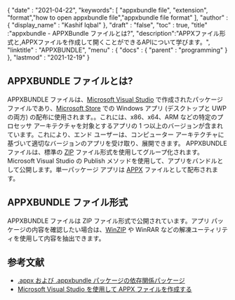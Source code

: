{
  "date" : "2021-04-22",
  "keywords": [ "appxbundle file", "extension", "format","how to open appxbundle file","appxbundle file format" ],
  "author" : {
    "display_name" : "Kashif Iqbal"
},
  "draft" : "false",
  "toc" : true,
  "title" :"appxbundle - APPXBundle ファイルとは?",
  "description":"APPXファイル形式と,APPXファイルを作成して開くことができるAPIについて学びます。",
  "linktitle" : "APPXBUNDLE",
  "menu" : {
    "docs" : {
      "parent" : "programming"
}
},
  "lastmod" : "2021-12-19"
}

## APPXBUNDLE ファイルとは?

APPXBUNDLE ファイルは、[Microsoft Visual Studio](https://visualstudio.microsoft.com/) で作成されたパッケージ ファイルであり、[Microsoft Store](https://apps.microsoft.com/store/apps) での Windows アプリ (デスクトップと UWP の両方) の配布に使用されます。。これには、x86、x64、ARM などの特定のプロセッサ アーキテクチャを対象とするアプリの 1 つ以上のバージョンが含まれています。これにより、エンド ユーザーは、コンピューター アーキテクチャに基づいて適切なバージョンのアプリを受け取り、展開できます。 APPXBUNDLE ファイルは、標準の [ZIP](/compression/zip/) ファイル形式を使用してグループ化されます。 Microsoft Visual Studio の Publish メソッドを使用して、アプリをバンドルとして公開します。単一パッケージ アプリは [APPX](/programming/appx/) ファイルとして配布されます。

## APPXBUNDLE ファイル形式

APPXBUNDLE ファイルは ZIP ファイル形式で公開されています。アプリ パッケージの内容を確認したい場合は、[WinZIP](https://www.winzip.com/en/) や WinRAR などの解凍ユーティリティを使用して内容を抽出できます。

## 参考文献

* [.appx および .appxbundle パッケージの依存関係パッケージ](https://www.ibm.com/docs/en/maas360?topic=catalog-dependency-packages-appx-appxbundle-packages)
* [Microsoft Visual Studio を使用して APPX ファイルを作成する](https://learn.microsoft.com/en-us/windows/msix/desktop/vs-package-overview)

